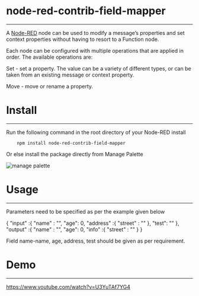 
# node-red-contrib-field-mapper
-------

A <a href="http://nodered.org" target="_new">Node-RED</a> node can be used to modify a message’s properties and set context properties without having to resort to a Function node.

Each node can be configured with multiple operations that are applied in order. The available operations are:

Set - set a property. The value can be a variety of different types, or can be taken from an existing message or context property.
<p>Move - move or rename a property.</p>

# Install
-------

Run the following command in the root directory of your Node-RED install

        npm install node-red-contrib-field-mapper

Or else install the package directly from Manage Palette



<img src='https://static.node.iopulsedev.net/ManagePalette.png' alt='manage palette'>


# Usage
-------

Parameters need to be specified as per the example given below
<p>
{
  "input" :{
    "name" : "",
    "age": 0,
    "address" :{
      "street" : ""
    },
    "test": ""
  },
    "output" :{
    "name" : "",
    "age": 0,
    "info" :{
      "street" : ""
    }
}
        </p>
Field name-name, age, address, test should be given as per requirement.


# Demo
-------

https://www.youtube.com/watch?v=U3YuTAf7YG4
